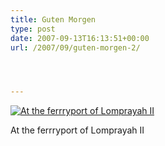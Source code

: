```yaml
---
title: Guten Morgen
type: post
date: 2007-09-13T16:13:51+00:00
url: /2007/09/guten-morgen-2/




---
```

<div class="flickr">
  <a href="http://www.flickr.com/photos/schreibblogade/1376930435/" title="At the ferrryport of Lomprayah II"><img src="//farm2.static.flickr.com/1170/1376930435_d10ef4bd42.jpg" alt="At the ferrryport of Lomprayah II" /></a></p>

  <p>
    At the ferrryport of Lomprayah II
  </p>
</div>
